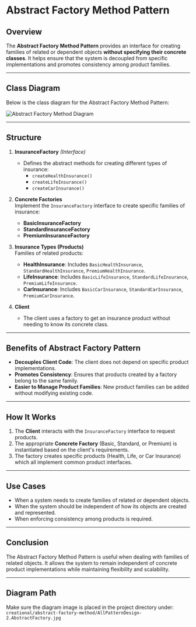 # Abstract Factory Method Pattern

## Overview
The **Abstract Factory Method Pattern** provides an interface for creating families of related or dependent objects **without specifying their concrete classes**. It helps ensure that the system is decoupled from specific implementations and promotes consistency among product families.

---

## Class Diagram

Below is the class diagram for the Abstract Factory Method Pattern:

![Abstract Factory Method Diagram](acstract-factory-method.png)

---

## Structure

1. **InsuranceFactory** *(Interface)*  
   - Defines the abstract methods for creating different types of insurance:
     - `createHealthInsurance()`
     - `createLifeInsurance()`
     - `createCarInsurance()`

2. **Concrete Factories**  
   Implement the `InsuranceFactory` interface to create specific families of insurance:  
   - **BasicInsuranceFactory**  
   - **StandardInsuranceFactory**  
   - **PremiumInsuranceFactory**  

3. **Insurance Types (Products)**  
   Families of related products:  
   - **HealthInsurance**: Includes `BasicHealthInsurance`, `StandardHealthInsurance`, `PremiumHealthInsurance`.  
   - **LifeInsurance**: Includes `BasicLifeInsurance`, `StandardLifeInsurance`, `PremiumLifeInsurance`.  
   - **CarInsurance**: Includes `BasicCarInsurance`, `StandardCarInsurance`, `PremiumCarInsurance`.  

4. **Client**  
   - The client uses a factory to get an insurance product without needing to know its concrete class.

---

## Benefits of Abstract Factory Pattern

- **Decouples Client Code**: The client does not depend on specific product implementations.  
- **Promotes Consistency**: Ensures that products created by a factory belong to the same family.  
- **Easier to Manage Product Families**: New product families can be added without modifying existing code.  

---

## How It Works

1. The **Client** interacts with the `InsuranceFactory` interface to request products.  
2. The appropriate **Concrete Factory** (Basic, Standard, or Premium) is instantiated based on the client's requirements.  
3. The factory creates specific products (Health, Life, or Car Insurance) which all implement common product interfaces.

---

## Use Cases

- When a system needs to create families of related or dependent objects.  
- When the system should be independent of how its objects are created and represented.  
- When enforcing consistency among products is required.

---

## Conclusion

The Abstract Factory Method Pattern is useful when dealing with families of related objects. It allows the system to remain independent of concrete product implementations while maintaining flexibility and scalability.

---

## Diagram Path
Make sure the diagram image is placed in the project directory under:  
`creational/abstract-factory-method/AllPatternDesign-2.AbstractFactory.jpg`
